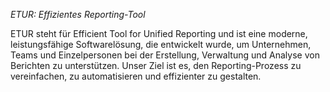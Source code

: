 *ETUR: Effizientes Reporting-Tool*

ETUR steht für Efficient Tool for Unified Reporting und ist eine moderne, leistungsfähige Softwarelösung, die entwickelt wurde, um Unternehmen, Teams und Einzelpersonen bei der Erstellung, Verwaltung und Analyse von Berichten zu unterstützen. Unser Ziel ist es, den Reporting-Prozess zu vereinfachen, zu automatisieren und effizienter zu gestalten.